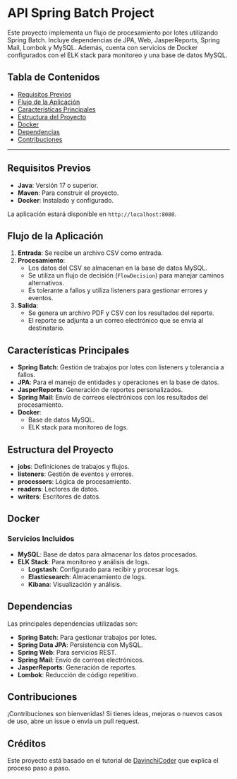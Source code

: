 # API Spring Batch Project

Este proyecto implementa un flujo de procesamiento por lotes utilizando Spring Batch. Incluye dependencias de JPA, Web, JasperReports, Spring Mail, Lombok y MySQL. Además, cuenta con servicios de Docker configurados con el ELK stack para monitoreo y una base de datos MySQL.

## Tabla de Contenidos

- [Requisitos Previos](#requisitos-previos)
- [Flujo de la Aplicación](#flujo-de-la-aplicación)
- [Características Principales](#características-principales)
- [Estructura del Proyecto](#estructura-del-proyecto)
- [Docker](#docker)
- [Dependencias](#dependencias)
- [Contribuciones](#contribuciones)

---

## Requisitos Previos

- **Java**: Versión 17 o superior.
- **Maven**: Para construir el proyecto.
- **Docker**: Instalado y configurado.

La aplicación estará disponible en `http://localhost:8080`.

## Flujo de la Aplicación

1. **Entrada**: Se recibe un archivo CSV como entrada.
2. **Procesamiento**:
    - Los datos del CSV se almacenan en la base de datos MySQL.
    - Se utiliza un flujo de decisión (`FlowDecision`) para manejar caminos alternativos.
    - Es tolerante a fallos y utiliza listeners para gestionar errores y eventos.
3. **Salida**:
    - Se genera un archivo PDF y CSV con los resultados del reporte.
    - El reporte se adjunta a un correo electrónico que se envía al destinatario.

## Características Principales

- **Spring Batch**: Gestión de trabajos por lotes con listeners y tolerancia a fallos.
- **JPA**: Para el manejo de entidades y operaciones en la base de datos.
- **JasperReports**: Generación de reportes personalizados.
- **Spring Mail**: Envío de correos electrónicos con los resultados del procesamiento.
- **Docker**:
    - Base de datos MySQL.
    - ELK stack para monitoreo de logs.

## Estructura del Proyecto

- **jobs**: Definiciones de trabajos y flujos.
- **listeners**: Gestión de eventos y errores.
- **processors**: Lógica de procesamiento.
- **readers**: Lectores de datos.
- **writers**: Escritores de datos.

## Docker

### Servicios Incluidos

- **MySQL**: Base de datos para almacenar los datos procesados.
- **ELK Stack**: Para monitoreo y análisis de logs.
    - **Logstash**: Configurado para recibir y procesar logs.
    - **Elasticsearch**: Almacenamiento de logs.
    - **Kibana**: Visualización y análisis.

## Dependencias

Las principales dependencias utilizadas son:

- **Spring Batch**: Para gestionar trabajos por lotes.
- **Spring Data JPA**: Persistencia con MySQL.
- **Spring Web**: Para servicios REST.
- **Spring Mail**: Envío de correos electrónicos.
- **JasperReports**: Generación de reportes.
- **Lombok**: Reducción de código repetitivo.

## Contribuciones

¡Contribuciones son bienvenidas! Si tienes ideas, mejoras o nuevos casos de uso, abre un issue o envía un pull request.

## Créditos
Este proyecto está basado en el tutorial de [DavinchiCoder](https://www.youtube.com/@davinchicoder) que explica el proceso paso a paso.
